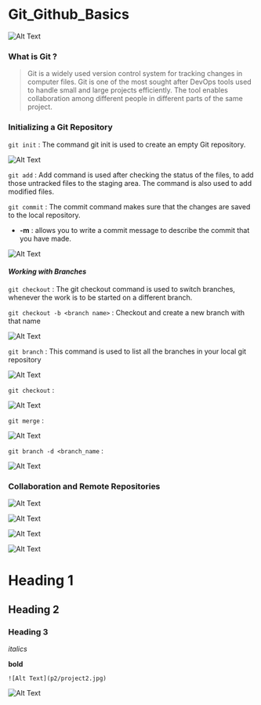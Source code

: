 # Git_Github_Basics

![Alt Text](p2/featured.jpg)

### What is Git ?

> Git is a widely used version control system for tracking changes in computer files. Git is one of the most sought after DevOps tools used to handle small and large projects efficiently. The tool enables collaboration among different people in different parts of the same project.


### **Initializing a Git Repository**


`git init` : The command git init is used to create an empty Git repository.

![Alt Text](p2/Screenshot_1.png)

`git add` : Add command is used after checking the status of the files, to add those untracked files to the staging area. The command is also used to add modified files. 

`git commit` : The commit command makes sure that the changes are saved to the local repository.
  - **-m** : allows you to write a commit message to describe the commit that you have made.


![Alt Text](p2/Screenshot_2.png)

#### *Working with Branches*

`git checkout` : The git checkout command is used to switch branches, whenever the work is to be started on a different branch.

`git checkout -b <branch name>` : Checkout and create a new branch with that name

![Alt Text](p2/Screenshot_3.png)

`git branch` : This command is used to list all the branches in your local git repository

![Alt Text](p2/Screenshot_4.png)

`git checkout` : 

![Alt Text](p2/Screenshot_5.png)

`git merge` : 

![Alt Text](p2/Screenshot_6.png)

`git branch -d <branch_name` : 

![Alt Text](p2/Screenshot_7.png)

### **Collaboration and Remote Repositories**

![Alt Text](p2/Screenshot_8.png)

![Alt Text](p2/Screenshot_9.png)

![Alt Text](p2/Screenshot_10.png)

![Alt Text](p2/Screenshot_11.png)

# Heading 1
## Heading 2
### Heading 3

*italics*

**bold**


`![Alt Text](p2/project2.jpg)`

![Alt Text](p2/project2.jpg)
















